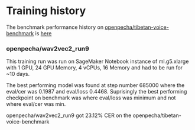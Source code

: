 # Training history
The benchmark performance history on [openpecha/tibetan-voice-benchmark](https://huggingface.co/datasets/openpecha/tibetan-voice-benchmark) is [here](https://docs.google.com/spreadsheets/d/16-A8ZNLPaNsm6yg4ZHUjQqJwD1A5i9wHrpPpdCGfYYg/edit?usp=sharing)

### openpecha/wav2vec2_run9

This training run was run on SageMaker Notebook instance of 
ml.g5.xlarge with 1 GPU, 24 GPU Memory, 4 vCPUs, 16 Memory
and had to be run for ~10 days.

The best performing model was found at step number 685000 where the eval/cer was 0.1987 and eval/loss 0.4468. Suprisingly the best performing checkpoint on benchmark was where eval/loss was minimum and not where eval/cer was min.

openpecha/wav2vec2_run9 got 23.12% CER on the openpecha/tibetan-voice-benchmark